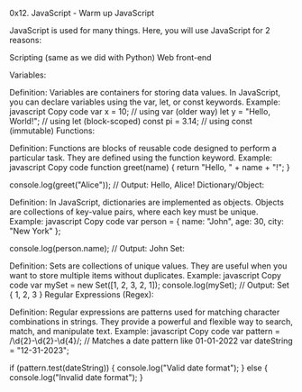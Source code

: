0x12. JavaScript - Warm up
JavaScript

JavaScript is used for many things. Here, you will use JavaScript for 2 reasons:

Scripting (same as we did with Python)
Web front-end

Variables:

Definition: Variables are containers for storing data values. In JavaScript, you can declare variables using the var, let, or const keywords.
Example:
javascript
Copy code
var x = 10; // using var (older way)
let y = "Hello, World!"; // using let (block-scoped)
const pi = 3.14; // using const (immutable)
Functions:

Definition: Functions are blocks of reusable code designed to perform a particular task. They are defined using the function keyword.
Example:
javascript
Copy code
function greet(name) {
  return "Hello, " + name + "!";
}

console.log(greet("Alice")); // Output: Hello, Alice!
Dictionary/Object:

Definition: In JavaScript, dictionaries are implemented as objects. Objects are collections of key-value pairs, where each key must be unique.
Example:
javascript
Copy code
var person = {
  name: "John",
  age: 30,
  city: "New York"
};

console.log(person.name); // Output: John
Set:

Definition: Sets are collections of unique values. They are useful when you want to store multiple items without duplicates.
Example:
javascript
Copy code
var mySet = new Set([1, 2, 3, 2, 1]);
console.log(mySet); // Output: Set { 1, 2, 3 }
Regular Expressions (Regex):

Definition: Regular expressions are patterns used for matching character combinations in strings. They provide a powerful and flexible way to search, match, and manipulate text.
Example:
javascript
Copy code
var pattern = /\d{2}-\d{2}-\d{4}/; // Matches a date pattern like 01-01-2022
var dateString = "12-31-2023";

if (pattern.test(dateString)) {
  console.log("Valid date format");
} else {
  console.log("Invalid date format");
}
